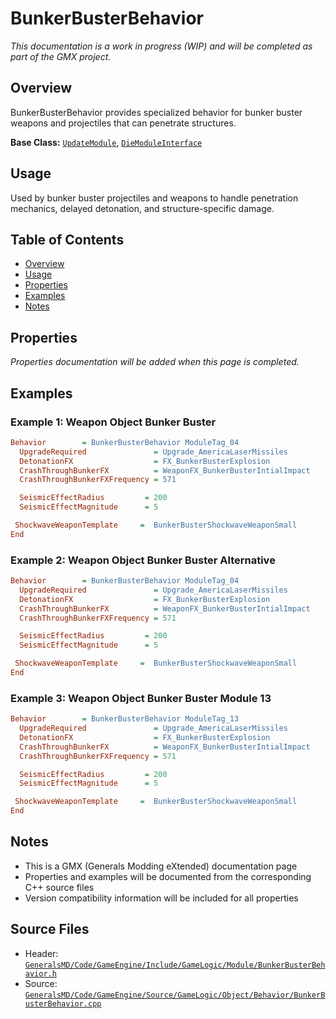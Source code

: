 # BunkerBusterBehavior

*This documentation is a work in progress (WIP) and will be completed as part of the GMX project.*

## Overview

BunkerBusterBehavior provides specialized behavior for bunker buster weapons and projectiles that can penetrate structures.

**Base Class:** [`UpdateModule`](../../GeneralsMD/Code/GameEngine/Include/GameLogic/Module/UpdateModule.h), [`DieModuleInterface`](../../GeneralsMD/Code/GameEngine/Include/GameLogic/Module/DieModule.h)

## Usage

Used by bunker buster projectiles and weapons to handle penetration mechanics, delayed detonation, and structure-specific damage.

## Table of Contents

- [Overview](#overview)
- [Usage](#usage)
- [Properties](#properties)
- [Examples](#examples)
- [Notes](#notes)

## Properties

*Properties documentation will be added when this page is completed.*

## Examples

### Example 1: Weapon Object Bunker Buster
```ini
Behavior        = BunkerBusterBehavior ModuleTag_04
  UpgradeRequired               = Upgrade_AmericaLaserMissiles                
  DetonationFX                  = FX_BunkerBusterExplosion            ; the big detonation kaboom at the bottom
  CrashThroughBunkerFX          = WeaponFX_BunkerBusterIntialImpact   ; the crash bang crunch FX on the way through the bunker ceiling
  CrashThroughBunkerFXFrequency = 571                                 ; msec... how often to play the crash bang crunch FX on the way through the bunker ceiling

  SeismicEffectRadius         = 200
  SeismicEffectMagnitude      = 5

 ShockwaveWeaponTemplate     =  BunkerBusterShockwaveWeaponSmall
End
```

### Example 2: Weapon Object Bunker Buster Alternative
```ini
Behavior        = BunkerBusterBehavior ModuleTag_04
  UpgradeRequired               = Upgrade_AmericaLaserMissiles                
  DetonationFX                  = FX_BunkerBusterExplosion
  CrashThroughBunkerFX          = WeaponFX_BunkerBusterIntialImpact
  CrashThroughBunkerFXFrequency = 571

  SeismicEffectRadius         = 200
  SeismicEffectMagnitude      = 5

 ShockwaveWeaponTemplate     =  BunkerBusterShockwaveWeaponSmall
End
```

### Example 3: Weapon Object Bunker Buster Module 13
```ini
Behavior        = BunkerBusterBehavior ModuleTag_13
  UpgradeRequired               = Upgrade_AmericaLaserMissiles                
  DetonationFX                  = FX_BunkerBusterExplosion
  CrashThroughBunkerFX          = WeaponFX_BunkerBusterIntialImpact
  CrashThroughBunkerFXFrequency = 571

  SeismicEffectRadius         = 200
  SeismicEffectMagnitude      = 5

 ShockwaveWeaponTemplate     =  BunkerBusterShockwaveWeaponSmall
End
```

## Notes

- This is a GMX (Generals Modding eXtended) documentation page
- Properties and examples will be documented from the corresponding C++ source files
- Version compatibility information will be included for all properties

## Source Files

- Header: [`GeneralsMD/Code/GameEngine/Include/GameLogic/Module/BunkerBusterBehavior.h`](../../GeneralsMD/Code/GameEngine/Include/GameLogic/Module/BunkerBusterBehavior.h)
- Source: [`GeneralsMD/Code/GameEngine/Source/GameLogic/Object/Behavior/BunkerBusterBehavior.cpp`](../../GeneralsMD/Code/GameEngine/Source/GameLogic/Object/Behavior/BunkerBusterBehavior.cpp)
